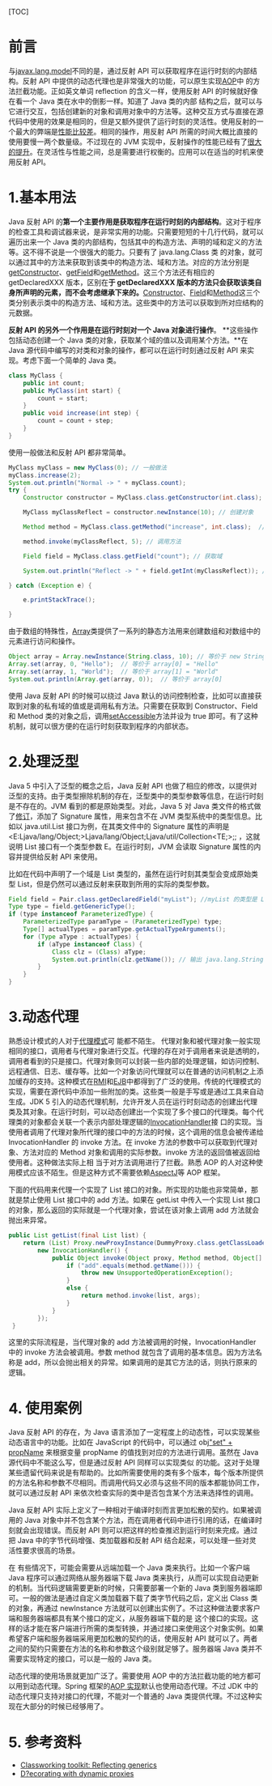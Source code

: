 [TOC]

# 前言

与[javax.lang.model](http://download.oracle.com/javase/6/docs/api/javax/lang/model/package-summary.html)不同的是，通过反射 API 可以获取程序在运行时刻的内部结构。反射 API 中提供的动态代理也是非常强大的功能，可以原生实现[AOP](http://en.wikipedia.org/wiki/Aspect-oriented_programming)中 的方法拦截功能。正如英文单词 reflection 的含义一样，使用反射 API 的时候就好像在看一个 Java 类在水中的倒影一样。知道了 Java 类的内部 结构之后，就可以与它进行交互，包括创建新的对象和调用对象中的方法等。这种交互方式与直接在源代码中使用的效果是相同的，但是又额外提供了运行时刻的灵活性。使用反射的一个最大的弊端是[性能比较差](http://stackoverflow.com/questions/435553/java-reflection-performance)。相同的操作，用反射 API 所需的时间大概比直接的使用要慢一两个数量级。不过现在的 JVM 实现中，反射操作的性能已经有了[很大的提升](http://java.sun.com/j2se/1.4.2/performance.guide.html)。在灵活性与性能之间，总是需要进行权衡的。应用可以在适当的时机来使用反射 API。

# 1.基本用法

Java 反射 API 的**第一个主要作用是获取程序在运行时刻的内部结构**。这对于程序的检查工具和调试器来说，是非常实用的功能。只需要短短的十几行代码，就可以遍历出来一个 Java 类的内部结构，包括其中的构造方法、声明的域和定义的方法等。这不得不说是一个很强大的能力。只要有了 java.lang.Class 类 的对象，就可以通过其中的方法来获取到该类中的构造方法、域和方法。对应的方法分别是[getConstructor](http://download.oracle.com/javase/6/docs/api/java/lang/Class.html#getConstructor%28java.lang.Class...%29)、[getField](http://download.oracle.com/javase/6/docs/api/java/lang/Class.html#getField%28java.lang.String%29)和[getMethod](http://download.oracle.com/javase/6/docs/api/java/lang/Class.html#getMethod%28java.lang.String,%20java.lang.Class...%29)。这三个方法还有相应的 getDeclaredXXX 版本，区别在**于 getDeclaredXXX 版本的方法只会获取该类自身所声明的元素，而不会考虑继承下来的。**[Constructor](http://download.oracle.com/javase/6/docs/api/java/lang/reflect/Constructor.html)、[Field](http://download.oracle.com/javase/6/docs/api/java/lang/reflect/Field.html)和[Method](http://download.oracle.com/javase/6/docs/api/java/lang/reflect/Method.html)这三个类分别表示类中的构造方法、域和方法。这些类中的方法可以获取到所对应结构的元数据。

**反射 API 的另外一个作用是在运行时刻对一个 Java 对象进行操作**。 **这些操作包括动态创建一个 Java 类的对象，获取某个域的值以及调用某个方法。**在 Java 源代码中编写的对类和对象的操作，都可以在运行时刻通过反射 API 来实现。考虑下面一个简单的 Java 类。

```java
class MyClass {
    public int count;
    public MyClass(int start) {
        count = start;
    }
    public void increase(int step) {
        count = count + step;
    }
} 
```

使用一般做法和反射 API 都非常简单。

```java
MyClass myClass = new MyClass(0); // 一般做法 
myClass.increase(2);
System.out.println("Normal -> " + myClass.count);
try {
    Constructor constructor = MyClass.class.getConstructor(int.class); // 获取构造方法

    MyClass myClassReflect = constructor.newInstance(10); // 创建对象

    Method method = MyClass.class.getMethod("increase", int.class);  // 获取方法

    method.invoke(myClassReflect, 5); // 调用方法

    Field field = MyClass.class.getField("count"); // 获取域

    System.out.println("Reflect -> " + field.getInt(myClassReflect)); // 获取域的值

} catch (Exception e) { 

    e.printStackTrace();

} 
```

由于数组的特殊性，[Array](http://download.oracle.com/javase/6/docs/api/java/lang/reflect/Array.html)类提供了一系列的静态方法用来创建数组和对数组中的元素进行访问和操作。

```java
Object array = Array.newInstance(String.class, 10); // 等价于 new String[10]
Array.set(array, 0, "Hello");  // 等价于 array[0] = "Hello"
Array.set(array, 1, "World");  // 等价于 array[1] = "World"
System.out.println(Array.get(array, 0));  // 等价于 array[0]
```

使用 Java 反射 API 的时候可以绕过 Java 默认的访问控制检查，比如可以直接获取到对象的私有域的值或是调用私有方法。只需要在获取到 Constructor、Field 和 Method 类的对象之后，调用[setAccessible](http://download.oracle.com/javase/6/docs/api/java/lang/reflect/AccessibleObject.html#setAccessible%28boolean%29)方法并设为 true 即可。有了这种机制，就可以很方便的在运行时刻获取到程序的内部状态。

# 2.处理泛型

Java 5 中引入了泛型的概念之后，Java 反射 API 也做了相应的修改，以提供对泛型的支持。由于类型擦除机制的存在，泛型类中的类型参数等信息，在运行时刻是不存在的。JVM 看到的都是原始类型。对此，Java 5 对 Java 类文件的格式做了[修订](http://java.sun.com/docs/books/jvms/second_edition/ClassFileFormat-Java5.pdf)，添加了 Signature 属性，用来包含不在 JVM 类型系统中的类型信息。比如以 java.util.List 接口为例，在其类文件中的 Signature 属性的声明是 <E:Ljava/lang/Object;>Ljava/lang/Object;Ljava/util/Collection<TE;>;; ，这就说明 List 接口有一个类型参数 E。在运行时刻，JVM 会读取 Signature 属性的内容并提供给反射 API 来使用。

比如在代码中声明了一个域是 List<String> 类型的，虽然在运行时刻其类型会变成原始类型 List，但是仍然可以通过反射来获取到所用的实际的类型参数。

```java
Field field = Pair.class.getDeclaredField("myList"); //myList 的类型是 List 
Type type = field.getGenericType(); 
if (type instanceof ParameterizedType) {     
    ParameterizedType paramType = (ParameterizedType) type;     
    Type[] actualTypes = paramType.getActualTypeArguments();     
    for (Type aType : actualTypes) {         
        if (aType instanceof Class) {         
            Class clz = (Class) aType;             
            System.out.println(clz.getName()); // 输出 java.lang.String         
        }     
    } 
}  
```

# 3.动态代理

熟悉设计模式的人对于[代理模式](http://sourcemaking.com/design_patterns/proxy)可 能都不陌生。 代理对象和被代理对象一般实现相同的接口，调用者与代理对象进行交互。代理的存在对于调用者来说是透明的，调用者看到的只是接口。代理对象则可以封装一些内部的处理逻辑，如访问控制、远程通信、日志、缓存等。比如一个对象访问代理就可以在普通的访问机制之上添加缓存的支持。这种模式在[RMI](http://www.oracle.com/technetwork/java/javase/tech/index-jsp-136424.html)和[EJB](http://www.oracle.com/technetwork/java/javaee/ejb/index.html)中都得到了广泛的使用。传统的代理模式的实现，需要在源代码中添加一些附加的类。这些类一般是手写或是通过工具来自动生成。JDK 5 引入的动态代理机制，允许开发人员在运行时刻动态的创建出代理类及其对象。在运行时刻，可以动态创建出一个实现了多个接口的代理类。每个代理类的对象都会关联一个表示内部处理逻辑的[InvocationHandler](http://download.oracle.com/javase/6/docs/api/java/lang/reflect/InvocationHandler.html)接 口的实现。当使用者调用了代理对象所代理的接口中的方法的时候，这个调用的信息会被传递给 InvocationHandler 的 invoke 方法。在 invoke 方法的参数中可以获取到代理对象、方法对应的 Method 对象和调用的实际参数。invoke 方法的返回值被返回给使用者。这种做法实际上相 当于对方法调用进行了拦截。熟悉 AOP 的人对这种使用模式应该不陌生。但是这种方式不需要依赖[AspectJ](http://www.eclipse.org/aspectj/)等 AOP 框架。

下面的代码用来代理一个实现了 List 接口的对象。所实现的功能也非常简单，那就是禁止使用 List 接口中的 add 方法。如果在 getList 中传入一个实现 List 接口的对象，那么返回的实际就是一个代理对象，尝试在该对象上调用 add 方法就会抛出来异常。

```java
public List getList(final List list) {
    return (List) Proxy.newProxyInstance(DummyProxy.class.getClassLoader(), new Class[] { List.class },
        new InvocationHandler() {
            public Object invoke(Object proxy, Method method, Object[] args) throws Throwable {
                if ("add".equals(method.getName())) {
                    throw new UnsupportedOperationException();
                }
                else {
                    return method.invoke(list, args);
                }
            }
        });
 } 
```

这里的实际流程是，当代理对象的 add 方法被调用的时候，InvocationHandler 中的 invoke 方法会被调用。参数 method 就包含了调用的基本信息。因为方法名称是 add，所以会抛出相关的异常。如果调用的是其它方法的话，则执行原来的逻辑。

# 4. 使用案例

Java 反射 API 的存在，为 Java 语言添加了一定程度上的动态性，可以实现某些动态语言中的功能。比如在 JavaScript 的代码中，可以通过 obj["set" + propName]() 来根据变量 propName 的值找到对应的方法进行调用。虽然在 Java 源代码中不能这么写，但是通过反射 API 同样可以实现类似 的功能。这对于处理某些遗留代码来说是有帮助的。比如所需要使用的类有多个版本，每个版本所提供的方法名称和参数不尽相同。而调用代码又必须与这些不同的版本都能协同工作，就可以通过反射 API 来依次检查实际的类中是否包含某个方法来选择性的调用。

Java 反射 API 实际上定义了一种相对于编译时刻而言更加松散的契约。如果被调用的 Java 对象中并不包含某个方法，而在调用者代码中进行引用的话，在编译时刻就会出现错误。而反射 API 则可以把这样的检查推迟到运行时刻来完成。通过把 Java 中的字节代码增强、类加载器和反射 API 结合起来，可以处理一些对灵 活性要求很高的场景。

在 有些情况下，可能会需要从远端加载一个 Java 类来执行。比如一个客户端 Java 程序可以通过网络从服务器端下载 Java 类来执行，从而可以实现自动更新 的机制。当代码逻辑需要更新的时候，只需要部署一个新的 Java 类到服务器端即可。一般的做法是通过自定义类加载器下载了类字节代码之后，定义出 Class 类的对象，再通过 newInstance 方法就可以创建出实例了。不过这种做法要求客户端和服务器端都具有某个接口的定义，从服务器端下载的是 这个接口的实现。这样的话才能在客户端进行所需的类型转换，并通过接口来使用这个对象实例。如果希望客户端和服务器端采用更加松散的契约的话，使用反射 API 就可以了。两者之间的契约只需要在方法的名称和参数这个级别就足够了。服务器端 Java 类并不需要实现特定的接口，可以是一般的 Java 类。

动态代理的使用场景就更加广泛了。需要使用 AOP 中的方法拦截功能的地方都可以用到动态代理。Spring 框架的[AOP 实现](http://static.springsource.org/spring/docs/2.5.x/reference/aop.html)默认也使用动态代理。不过 JDK 中的动态代理只支持对接口的代理，不能对一个普通的 Java 类提供代理。不过这种实现在大部分的时候已经够用了。

# 5. 参考资料

- [Classworking toolkit: Reflecting  generics](http://www.ibm.com/developerworks/library/j-cwt11085.html)
- [D?ecorating with dynamic proxies](http://www.ibm.com/developerworks/java/library/j-jtp08305.html)